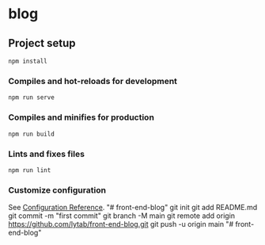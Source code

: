 # blog

## Project setup
```
npm install
```

### Compiles and hot-reloads for development
```
npm run serve
```

### Compiles and minifies for production
```
npm run build
```

### Lints and fixes files
```
npm run lint
```

### Customize configuration
See [Configuration Reference](https://cli.vuejs.org/config/).
"# front-end-blog"  git init git add README.md git commit -m "first commit" git branch -M main git remote add origin https://github.com/lytab/front-end-blog.git git push -u origin main
"# front-end-blog" 
